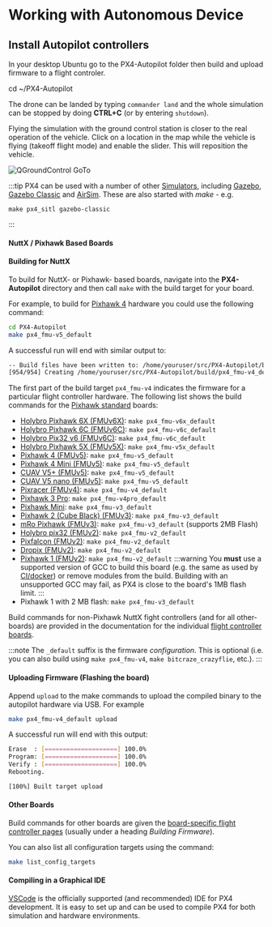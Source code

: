 
# Working with Autonomous Device

## Install Autopilot controllers

In your desktop Ubuntu go to the PX4-Autopilot folder then build and upload firmware to a flight controler.

cd ~/PX4-Autopilot

The drone can be landed by typing `commander land` and the whole simulation can be stopped by doing **CTRL+C** (or by entering `shutdown`).

Flying the simulation with the ground control station is closer to the real operation of the vehicle.
Click on a location in the map while the vehicle is flying (takeoff flight mode) and enable the slider. 
This will reposition the vehicle.

![QGroundControl GoTo](../../assets/toolchain/qgc_goto.jpg)

:::tip
PX4 can be used with a number of other [Simulators](../simulation/README.md), including [Gazebo](../sim_gazebo_gz/README.md), [Gazebo Classic](../sim_gazebo_classic/README.md) and [AirSim](../simulation/airsim.md). 
These are also started with *make* - e.g.

```
make px4_sitl gazebo-classic
```
:::

#### NuttX / Pixhawk Based Boards

#### Building for NuttX

To build for NuttX- or Pixhawk- based boards, navigate into the **PX4-Autopilot** directory and then call `make` with the build target for your board.

For example, to build for [Pixhawk 4](../flight_controller/pixhawk4.md) hardware you could use the following command:
```sh
cd PX4-Autopilot
make px4_fmu-v5_default
```

A successful run will end with similar output to:
```sh
-- Build files have been written to: /home/youruser/src/PX4-Autopilot/build/px4_fmu-v4_default
[954/954] Creating /home/youruser/src/PX4-Autopilot/build/px4_fmu-v4_default/px4_fmu-v4_default.px4
```

The first part of the build target `px4_fmu-v4` indicates the firmware for a particular flight controller hardware.
The following list shows the build commands for the [Pixhawk standard](../flight_controller/autopilot_pixhawk_standard.md) boards:

- [Holybro Pixhawk 6X (FMUv6X)](../flight_controller/pixhawk6x.md): `make px4_fmu-v6x_default`
- [Holybro Pixhawk 6C (FMUv6C)](../flight_controller/pixhawk6c.md): `make px4_fmu-v6c_default`
- [Holybro Pix32 v6 (FMUv6C)](../flight_controller/holybro_pix32_v6.md): `make px4_fmu-v6c_default`
- [Holybro Pixhawk 5X (FMUv5X)](../flight_controller/pixhawk5x.md): `make px4_fmu-v5x_default`
- [Pixhawk 4 (FMUv5)](../flight_controller/pixhawk4.md): `make px4_fmu-v5_default`
- [Pixhawk 4 Mini (FMUv5)](../flight_controller/pixhawk4_mini.md): `make px4_fmu-v5_default`
- [CUAV V5+ (FMUv5)](../flight_controller/cuav_v5_plus.md): `make px4_fmu-v5_default`
- [CUAV V5 nano (FMUv5)](../flight_controller/cuav_v5_nano.md): `make px4_fmu-v5_default`
- [Pixracer (FMUv4)](../flight_controller/pixracer.md): `make px4_fmu-v4_default`
- [Pixhawk 3 Pro](../flight_controller/pixhawk3_pro.md): `make px4_fmu-v4pro_default`
- [Pixhawk Mini](../flight_controller/pixhawk_mini.md): `make px4_fmu-v3_default`
- [Pixhawk 2 (Cube Black) (FMUv3)](../flight_controller/pixhawk-2.md): `make px4_fmu-v3_default`
- [mRo Pixhawk (FMUv3)](../flight_controller/mro_pixhawk.md): `make px4_fmu-v3_default` (supports 2MB Flash)
- [Holybro pix32 (FMUv2)](../flight_controller/holybro_pix32.md): `make px4_fmu-v2_default`
- [Pixfalcon (FMUv2)](../flight_controller/pixfalcon.md): `make px4_fmu-v2_default`
- [Dropix (FMUv2)](../flight_controller/dropix.md): `make px4_fmu-v2_default`
- [Pixhawk 1 (FMUv2)](../flight_controller/pixhawk.md): `make px4_fmu-v2_default`
  :::warning
  You **must** use a supported version of GCC to build this board (e.g. the same as used by [CI/docker](../test_and_ci/docker.md)) or remove modules from the build. Building with an unsupported GCC may fail, as PX4 is close to the board's 1MB flash limit.
  :::
- Pixhawk 1 with 2 MB flash: `make px4_fmu-v3_default`

Build commands for non-Pixhawk NuttX fight controllers (and for all other-boards) are provided in the documentation for the individual [flight controller boards](../flight_controller/README.md).

:::note
The `_default` suffix is the firmware _configuration_.
This is optional (i.e. you can also build using `make px4_fmu-v4`, `make bitcraze_crazyflie`, etc.).
:::

#### Uploading Firmware (Flashing the board)

Append `upload` to the make commands to upload the compiled binary to the autopilot hardware via USB.
For example

```sh
make px4_fmu-v4_default upload
```

A successful run will end with this output:

```sh
Erase  : [====================] 100.0%
Program: [====================] 100.0%
Verify : [====================] 100.0%
Rebooting.

[100%] Built target upload
```

#### Other Boards

Build commands for other boards are given the [board-specific flight controller pages](../flight_controller/README.md) (usually under a heading *Building Firmware*).

You can also list all configuration targets using the command:
```sh
make list_config_targets
```


#### Compiling in a Graphical IDE

[VSCode](../dev_setup/vscode.md) is the officially supported (and recommended) IDE for PX4 development.
It is easy to set up and can be used to compile PX4 for both simulation and hardware environments.
